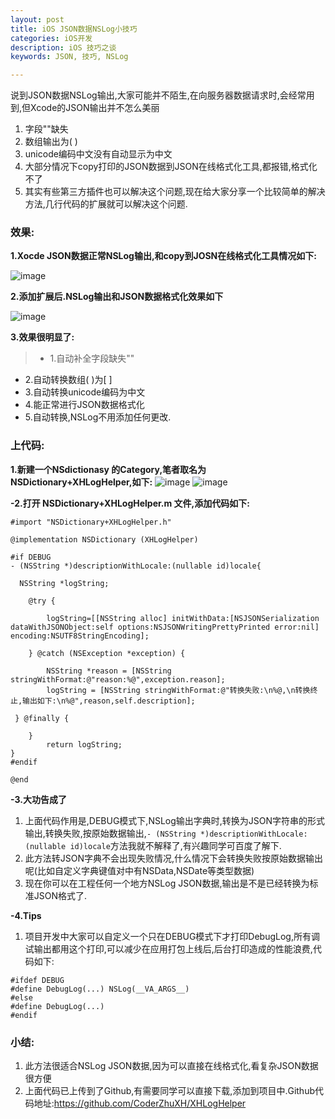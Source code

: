 ```yaml
---
layout: post
title: iOS JSON数据NSLog小技巧
categories: iOS开发
description: iOS 技巧之谈
keywords: JSON, 技巧, NSLog

---
```


说到JSON数据NSLog输出,大家可能并不陌生,在向服务器数据请求时,会经常用到,但Xcode的JSON输出并不怎么美丽<br>
	
1.	字段""缺失<br>
2.	数组输出为( )<br>
3.	unicode编码中文没有自动显示为中文<br>
4.	大部分情况下copy打印的JSON数据到JSON在线格式化工具,都报错,格式化不了<br>
5.	其实有些第三方插件也可以解决这个问题,现在给大家分享一个比较简单的解决方法,几行代码的扩展就可以解决这个问题.<br>

###	效果:

**1.Xocde JSON数据正常NSLog输出,和copy到JOSN在线格式化工具情况如下:**

![image](http://upload-images.jianshu.io/upload_images/2229730-d9bb01214aa6065a.png?imageMogr2/auto-orient/strip%7CimageView2/2/w/1240)

**2.添加扩展后.NSLog输出和JSON数据格式化效果如下**

![image](http://upload-images.jianshu.io/upload_images/2229730-c3d0541fa455e1a5.png?imageMogr2/auto-orient/strip%7CimageView2/2/w/1240)

**3.效果很明显了:**
>*	1.自动补全字段缺失""
*	2.自动转换数组( )为[ ]
*	3.自动转换unicode编码为中文
*	4.能正常进行JSON数据格式化
*  5.自动转换,NSLog不用添加任何更改.

###	上代码:

**1.新建一个NSdictionasy 的Category,笔者取名为NSDictionary+XHLogHelper,如下:**
![image](http://upload-images.jianshu.io/upload_images/2229730-af6ff693438af981.png?imageMogr2/auto-orient/strip%7CimageView2/2/w/1240)
![image](http://upload-images.jianshu.io/upload_images/2229730-8df81b9d5606cbc4.png?imageMogr2/auto-orient/strip%7CimageView2/2/w/1240)

**-2.打开 NSDictionary+XHLogHelper.m 文件,添加代码如下:**

```objc
#import "NSDictionary+XHLogHelper.h"

@implementation NSDictionary (XHLogHelper)

#if DEBUG
- (NSString *)descriptionWithLocale:(nullable id)locale{

  NSString *logString;

    @try {

        logString=[[NSString alloc] initWithData:[NSJSONSerialization dataWithJSONObject:self options:NSJSONWritingPrettyPrinted error:nil] encoding:NSUTF8StringEncoding];

    } @catch (NSException *exception) {

        NSString *reason = [NSString stringWithFormat:@"reason:%@",exception.reason];
        logString = [NSString stringWithFormat:@"转换失败:\n%@,\n转换终止,输出如下:\n%@",reason,self.description];
   
 } @finally {
 
    }
        return logString;
}
#endif

@end

```
**-3.大功告成了**

1.	上面代码作用是,DEBUG模式下,NSLog输出字典时,转换为JSON字符串的形式输出,转换失败,按原始数据输出,`- (NSString *)descriptionWithLocale:(nullable id)locale`方法我就不解释了,有兴趣同学可百度了解下.
2.	此方法转JSON字典不会出现失败情况,什么情况下会转换失败按原始数据输出呢(比如自定义字典键值对中有NSData,NSDate等类型数据)
3.	现在你可以在工程任何一个地方NSLog JSON数据,输出是不是已经转换为标准JSON格式了.

**-4.Tips**

1.	项目开发中大家可以自定义一个只在DEBUG模式下才打印DebugLog,所有调试输出都用这个打印,可以减少在应用打包上线后,后台打印造成的性能浪费,代码如下:
  
```objc
#ifdef DEBUG
#define DebugLog(...) NSLog(__VA_ARGS__)
#else
#define DebugLog(...)
#endif
```

###	小结:

1.	此方法很适合NSLog JSON数据,因为可以直接在线格式化,看复杂JSON数据很方便   
2.	上面代码已上传到了Github,有需要同学可以直接下载,添加到项目中.Github代码地址:<https://github.com/CoderZhuXH/XHLogHelper>
